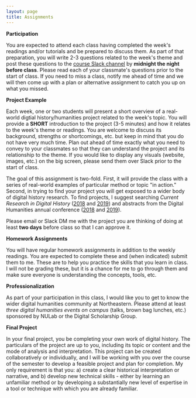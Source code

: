 ```yaml
---
layout: page
title: Assignments
---
```


**Participation**

You are expected to attend each class having completed the week's readings and/or tutorials and be prepared to discuss them. As part of that preparation, you will write 2-3 questions related to the week's theme and post these questions to the [course Slack channel](https://f19-dig-hist.slack.com/) by **midnight the night before class**. Please read each of your classmate's questions prior to the start of class. If you need to miss a class, notify me ahead of time and we will then come up with a plan or alternative assignment to catch you up on what you missed. 

**Project Example**

Each week, one or two students will present a short overview of a real-world digtial history/humanities project related to the week's topic. You will provide a **SHORT** introduction to the project (3-5 minutes) and how it relates to the week's theme or readings. You are welcome to discuss its background, strengths or shortcomings, etc. but keep in mind that you do not have very much time. Plan out ahead of time exactly what you need to convey to your classmates so that they can understand the project and its relationship to the theme. If you would like to display any visuals (website, images, etc.) on the big screen, please send them over Slack prior to the start of class. 

The goal of this assignment is two-fold. First, it will provide the class with a series of real-world examples of particular method or topic "in action." Second, in trying to find your project you will get exposed to a wider body of digital history research. To find projects, I suggest searching *Current Research in Digital History* ([2018](http://crdh.rrchnm.org/volume/2018/) and [2019](http://crdh.rrchnm.org/volume/2019/)) and abstracts from the Digital Humanities annual conference ([2018](https://dh2018.adho.org/en/abstracts/) and [2019](https://dh2019.adho.org/programme/book-of-abstracts/)).

Please email or Slack DM me with the project you are thinking of doing at least **two days** before class so that I can approve it.

**Homework Assignments**

You will have regular homework assignments in addition to the weekly readings. You are expected to complete these and (when indicated) submit them to me. These are to help you practice the skills that you learn in class. I will not be grading these, but it is a chance for me to go through them and make sure everyone is understanding the concepts, tools, etc.

**Professionalization**

As part of your participation in this class, I would like you to get to know the wider digital humanities community at Northeastern. Please attend at least *three digital humanities events on campus* (talks, brown bag lunches, etc.) sponsored by NULab or the Digital Scholarship Group.

**Final Project**

In your final project, you be completing your own work of digital history. The particulars of the project are up to you, including its topic or content and the mode of analysis and interpretation. This project can be created collaboratively or individually, and I will be working with you over the course of the semester to develop a feasible project and plan for completion. My only requirement is that you: a) create a clear historical interpretation or narrative, and b) develop new technical skills - either by learning an unfamiliar method or by developing a substantially new level of expertise in a tool or technique with which you are already familiar. 
